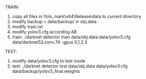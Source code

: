 TRAIN:
1. copy all files in Yolo_mark\x64\Release\data to current directory
2. modify  backup = data/backup/ in obj.data
3. modify  train.txt
3. modify yolov3.cfg according AB
4. train: ./darknet detector train data/obj.data data/yolov3.cfg data/darknet53.conv.74 -gpus 0,1,2,3


TEST:
1. modify data/yolov3.cfg to test mode
2. test: ./darknet detector test data/obj.data data/yolov3.cfg data/backup/yolov3_final.weights